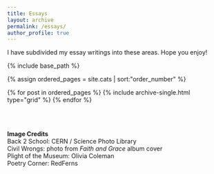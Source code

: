```yaml
---
title: Essays
layout: archive
permalink: /essays/
author_profile: true
---
```


I have subdivided my essay writings into these areas. Hope you enjoy!

<nbsp>

{% include base_path %}

{% assign ordered_pages = site.cats | sort:"order_number" %}

{% for post in ordered_pages %}
  {% include archive-single.html type="grid" %}
{% endfor %}

<nbsp>
<br />
<br />
  
 **Image Credits**\
  Back 2 School: CERN / Science Photo Library\
  Civil Wrongs: photo from _Faith and Grace_ album cover\
  Plight of the Museum: Olivia Coleman\
  Poetry Corner: RedFerns
